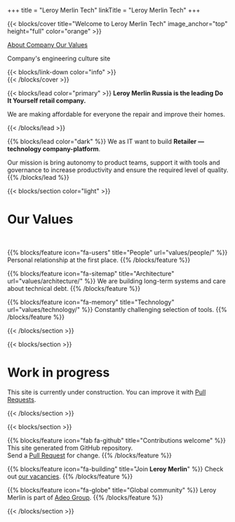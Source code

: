 +++
title = "Leroy Merlin Tech"
linkTitle = "Leroy Merlin Tech"
+++

{{< blocks/cover title="Welcome to Leroy Merlin Tech" image_anchor="top" height="full" color="orange" >}}
<div class="mx-auto">
	<a class="btn btn-lg btn-secondary mr-3 mb-4" href="https://developers.apigee.lmru.tech/">
		<i class="fas fa-caret-square-up mr-2 "></i> About Company
	</a>
	<a class="btn btn-lg btn-primary mr-3 mb-4" href="values/">
		Our Values 
	</a>
	<!--
	<a class="btn btn-lg btn-info mr-3 mb-4" href="glossary/">
		<i class="fas fa-journal-whills mr-2 "></i> Glossary
	</a>
	-->
	<p class="lead" id="main-subtitle">Company's engineering culture site</p>
	{{< blocks/link-down color="info" >}}
	
</div>
{{< /blocks/cover >}}

{{< blocks/lead color="primary" >}}
**Leroy Merlin Russia is the leading Do It Yourself retail company.**

We are making affordable for everyone the repair and improve their homes.

{{< /blocks/lead >}}

{{% blocks/lead color="dark" %}}
We as IT want to build **Retailer — technology company-platform**.

Our mission is bring autonomy to product teams, support it with tools and governance to increase productivity and ensure the required level of quality.
{{% /blocks/lead %}}

{{< blocks/section color="light" >}}

<div class="col-12">
<h1 class="text-center">Our Values</h1><br />
</div>

{{% blocks/feature icon="fa-users" title="People" url="values/people/" %}}
Personal relationship at the first place.
{{% /blocks/feature %}}

{{% blocks/feature icon="fa-sitemap" title="Architecture" url="values/architecture/" %}}
We are building long-term systems and care about technical debt.
{{% /blocks/feature %}}

{{% blocks/feature icon="fa-memory" title="Technology" url="values/technology/" %}}
Сonstantly challenging selection of tools.
{{% /blocks/feature %}}

{{< /blocks/section >}}


{{< blocks/section >}}
<div class="col">
<h1 class="text-center">Work in progress</h1>
<div class="text-center">This site is currently under construction. You can improve it with <a href="https://github.com/adeo/lmru--technology/pulls">Pull Requests</a>.</div>
</div>

{{< /blocks/section >}}



{{< blocks/section >}}

{{% blocks/feature icon="fab fa-github" title="Contributions welcome" %}}
This site generated from GitHub repository. <br /> Send a [Pull Request](https://github.com/adeo/lmru--technology/pulls) for change.
{{% /blocks/feature %}}


{{% blocks/feature icon="fa-building" title="Join **Leroy Merlin**" %}}
Check out [our vacancies](https://hh.ru/search/vacancy?text=%D0%9B%D0%B5%D1%80%D1%83%D0%B0%20%D0%9C%D0%B5%D1%80%D0%BB%D0%B5%D0%BD&search_field=company_name&specialization=1).
{{% /blocks/feature %}}

{{% blocks/feature icon="fa-globe" title="Global community" %}}
Leroy Merlin is part of [Adeo Group](https://www.adeo.com/).
{{% /blocks/feature %}}

{{< /blocks/section >}}